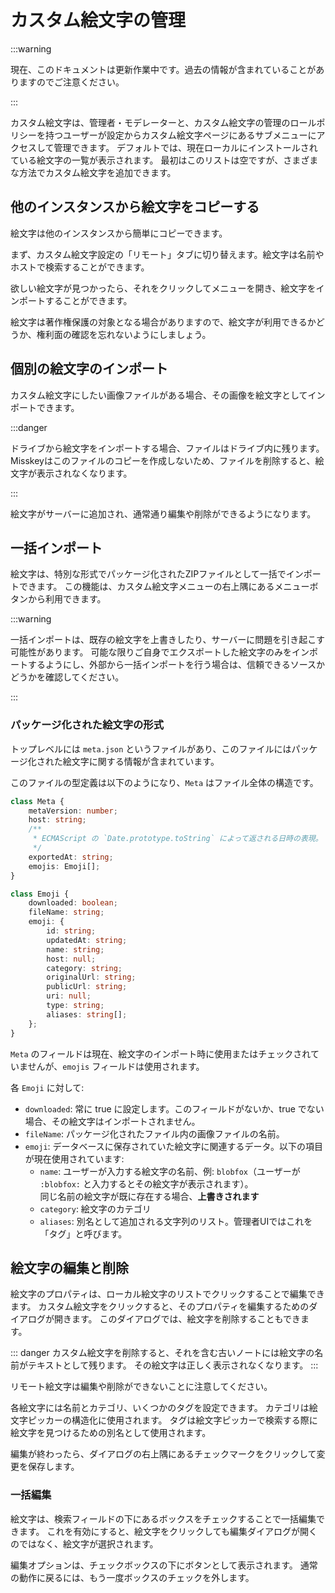 # カスタム絵文字の管理

:::warning

現在、このドキュメントは更新作業中です。過去の情報が含まれていることがありますのでご注意ください。

:::

カスタム絵文字は、管理者・モデレーターと、カスタム絵文字の管理のロールポリシーを持つユーザーが設定からカスタム絵文字ページにあるサブメニューにアクセスして管理できます。
デフォルトでは、現在ローカルにインストールされている絵文字の一覧が表示されます。
最初はこのリストは空ですが、さまざまな方法でカスタム絵文字を追加できます。

## 他のインスタンスから絵文字をコピーする

絵文字は他のインスタンスから簡単にコピーできます。

まず、カスタム絵文字設定の「リモート」タブに切り替えます。絵文字は名前やホストで検索することができます。

欲しい絵文字が見つかったら、それをクリックしてメニューを開き、絵文字をインポートすることができます。

絵文字は著作権保護の対象となる場合がありますので、絵文字が利用できるかどうか、権利面の確認を忘れないようにしましょう。

## 個別の絵文字のインポート

カスタム絵文字にしたい画像ファイルがある場合、その画像を絵文字としてインポートできます。

:::danger

ドライブから絵文字をインポートする場合、ファイルはドライブ内に残ります。
Misskeyはこのファイルのコピーを作成しないため、ファイルを削除すると、絵文字が表示されなくなります。

:::

絵文字がサーバーに追加され、通常通り編集や削除ができるようになります。

## 一括インポート

絵文字は、特別な形式でパッケージ化されたZIPファイルとして一括でインポートできます。
この機能は、カスタム絵文字メニューの右上隅にあるメニューボタンから利用できます。

:::warning

一括インポートは、既存の絵文字を上書きしたり、サーバーに問題を引き起こす可能性があります。
可能な限りご自身でエクスポートした絵文字のみをインポートするようにし、外部から一括インポートを行う場合は、信頼できるソースかどうかを確認してください。

:::

### パッケージ化された絵文字の形式

トップレベルには `meta.json` というファイルがあり、このファイルにはパッケージ化された絵文字に関する情報が含まれています。

このファイルの型定義は以下のようになり、`Meta` はファイル全体の構造です。

```typescript
class Meta {
	metaVersion: number;
	host: string;
	/**
	 * ECMAScript の `Date.prototype.toString` によって返される日時の表現。
	 */
	exportedAt: string;
	emojis: Emoji[];
}

class Emoji {
	downloaded: boolean;
	fileName: string;
	emoji: {
		id: string;
		updatedAt: string;
		name: string;
		host: null;
		category: string;
		originalUrl: string;
		publicUrl: string;
		uri: null;
		type: string;
		aliases: string[];
	};
}
```

`Meta` のフィールドは現在、絵文字のインポート時に使用またはチェックされていませんが、`emojis` フィールドは使用されます。

各 `Emoji` に対して:

- `downloaded`: 常に true に設定します。このフィールドがないか、true でない場合、その絵文字はインポートされません。
- `fileName`: パッケージ化されたファイル内の画像ファイルの名前。
- `emoji`: データベースに保存されていた絵文字に関連するデータ。以下の項目が現在使用されています:
  - `name`: ユーザーが入力する絵文字の名前、例: `blobfox`（ユーザーが `:blobfox:` と入力するとその絵文字が表示されます）。  
    同じ名前の絵文字が既に存在する場合、**上書きされます**
  - `category`: 絵文字のカテゴリ
  - `aliases`: 別名として追加される文字列のリスト。管理者UIではこれを「タグ」と呼びます。

## 絵文字の編集と削除

絵文字のプロパティは、ローカル絵文字のリストでクリックすることで編集できます。
カスタム絵文字をクリックすると、そのプロパティを編集するためのダイアログが開きます。
このダイアログでは、絵文字を削除することもできます。

::: danger
カスタム絵文字を削除すると、それを含む古いノートには絵文字の名前がテキストとして残ります。
その絵文字は正しく表示されなくなります。
:::

リモート絵文字は編集や削除ができないことに注意してください。

各絵文字には名前とカテゴリ、いくつかのタグを設定できます。
カテゴリは絵文字ピッカーの構造化に使用されます。
タグは絵文字ピッカーで検索する際に絵文字を見つけるための別名として使用されます。

編集が終わったら、ダイアログの右上隅にあるチェックマークをクリックして変更を保存します。

### 一括編集

絵文字は、検索フィールドの下にあるボックスをチェックすることで一括編集できます。
これを有効にすると、絵文字をクリックしても編集ダイアログが開くのではなく、絵文字が選択されます。

編集オプションは、チェックボックスの下にボタンとして表示されます。
通常の動作に戻るには、もう一度ボックスのチェックを外します。
